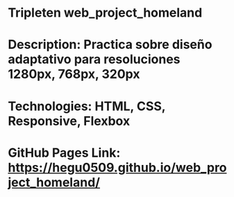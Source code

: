 # Tripleten web_project_homeland

# Description: Practica sobre diseño adaptativo para resoluciones 1280px, 768px, 320px

# Technologies: HTML, CSS, Responsive, Flexbox

# GitHub Pages Link: https://hegu0509.github.io/web_project_homeland/
